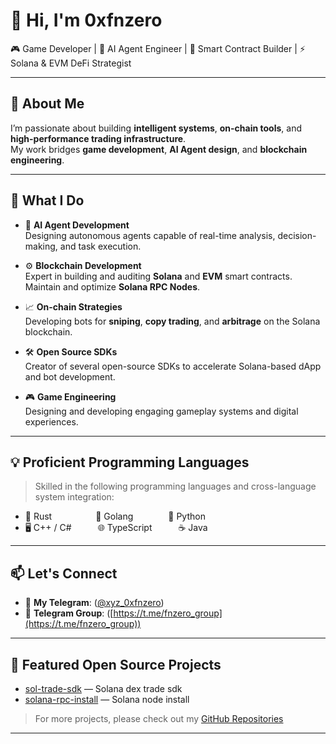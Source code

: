 # 👋 Hi, I'm 0xfnzero

🎮 Game Developer | 🤖 AI Agent Engineer | 🔗 Smart Contract Builder | ⚡ Solana & EVM DeFi Strategist

---

## 🧠 About Me

I’m passionate about building **intelligent systems**, **on-chain tools**, and **high-performance trading infrastructure**.  
My work bridges **game development**, **AI Agent design**, and **blockchain engineering**.

---

## 🚀 What I Do

- 🧩 **AI Agent Development**  
  Designing autonomous agents capable of real-time analysis, decision-making, and task execution.

- ⚙️ **Blockchain Development**  
  Expert in building and auditing **Solana** and **EVM** smart contracts.  
  Maintain and optimize **Solana RPC Nodes**.

- 📈 **On-chain Strategies**  
  Developing bots for **sniping**, **copy trading**, and **arbitrage** on the Solana blockchain.

- 🛠️ **Open Source SDKs**  
  Creator of several open-source SDKs to accelerate Solana-based dApp and bot development.

- 🎮 **Game Engineering**  
  Designing and developing engaging gameplay systems and digital experiences.

---

## 💡 Proficient Programming Languages

> Skilled in the following programming languages and cross-language system integration:

* 🦀 Rust     🔧 Golang    🧠 Python
* 🖥️ C++ / C#   🌐 TypeScript   ☕ Java

---

## 📫 Let's Connect

- 💬 **My Telegram**: ([@xyz_0xfnzero](https://t.me/xyz_0xfnzero))
- 📧 **Telegram Group**: ([https://t.me/fnzero_group](https://t.me/fnzero_group))  
---

## 📂 Featured Open Source Projects
- [sol-trade-sdk](https://github.com/0xfnzero/sol-trade-sdk) — Solana dex trade sdk
- [solana-rpc-install](https://github.com/0xfnzero/solana-rpc-install) — Solana node install  

> For more projects, please check out my [GitHub Repositories](https://github.com/0xfnzero?tab=repositories)

---

